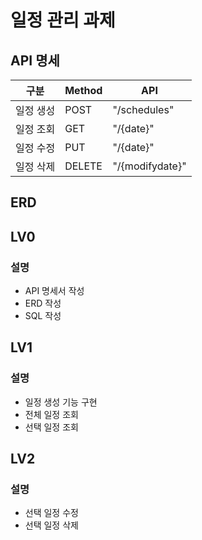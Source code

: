 # 일정 관리 과제
## API 명세
|구분|Method|API|
|---|---|---|
|일정 생성|POST|"/schedules"|
|일정 조회|GET|"/{date}"|
|일정 수정|PUT|"/{date}"|
|일정 삭제|DELETE|"/{modifydate}"|

## ERD

## LV0
### 설명
* API 명세서 작성
* ERD 작성
* SQL 작성

## LV1
### 설명
* 일정 생성 기능 구현
* 전체 일정 조회
* 선택 일정 조회

## LV2
### 설명
* 선택 일정 수정
* 선택 일정 삭제

